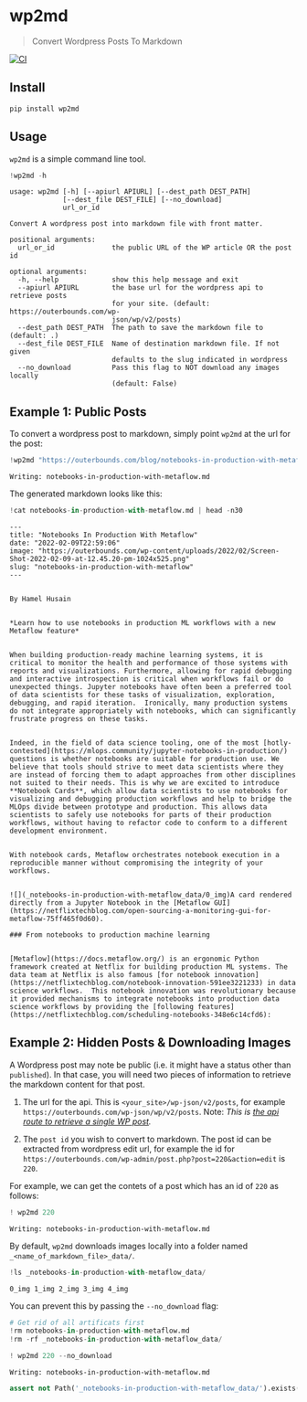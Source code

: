 # wp2md
> Convert Wordpress Posts To Markdown


[![CI](https://github.com/outerbounds/wp2md/actions/workflows/main.yml/badge.svg)](https://github.com/outerbounds/wp2md/actions/workflows/main.yml)

## Install

`pip install wp2md`

## Usage

`wp2md` is a simple command line tool.

```python
!wp2md -h
```

    usage: wp2md [-h] [--apiurl APIURL] [--dest_path DEST_PATH]
                 [--dest_file DEST_FILE] [--no_download]
                 url_or_id
    
    Convert A wordpress post into markdown file with front matter.
    
    positional arguments:
      url_or_id              the public URL of the WP article OR the post id
    
    optional arguments:
      -h, --help             show this help message and exit
      --apiurl APIURL        the base url for the wordpress api to retrieve posts
                             for your site. (default: https://outerbounds.com/wp-
                             json/wp/v2/posts)
      --dest_path DEST_PATH  The path to save the markdown file to (default: .)
      --dest_file DEST_FILE  Name of destination markdown file. If not given
                             defaults to the slug indicated in wordpress
      --no_download          Pass this flag to NOT download any images locally
                             (default: False)


## Example 1: Public Posts

To convert a wordpress post to markdown, simply point `wp2md` at the url for the post:

```python
!wp2md "https://outerbounds.com/blog/notebooks-in-production-with-metaflow/"
```

    Writing: notebooks-in-production-with-metaflow.md


The generated markdown looks like this:

```python
!cat notebooks-in-production-with-metaflow.md | head -n30
```

    ---
    title: "Notebooks In Production With Metaflow"
    date: "2022-02-09T22:59:06"
    image: "https://outerbounds.com/wp-content/uploads/2022/02/Screen-Shot-2022-02-09-at-12.45.20-pm-1024x525.png"
    slug: "notebooks-in-production-with-metaflow"
    ---
    
    
    By Hamel Husain
    
    
    *Learn how to use notebooks in production ML workflows with a new Metaflow feature*
    
    
    When building production-ready machine learning systems, it is critical to monitor the health and performance of those systems with reports and visualizations. Furthermore, allowing for rapid debugging and interactive introspection is critical when workflows fail or do unexpected things. Jupyter notebooks have often been a preferred tool of data scientists for these tasks of visualization, exploration, debugging, and rapid iteration.  Ironically, many production systems do not integrate appropriately with notebooks, which can significantly frustrate progress on these tasks.
    
    
    Indeed, in the field of data science tooling, one of the most [hotly-contested](https://mlops.community/jupyter-notebooks-in-production/) questions is whether notebooks are suitable for production use. We believe that tools should strive to meet data scientists where they are instead of forcing them to adapt approaches from other disciplines not suited to their needs. This is why we are excited to introduce **Notebook Cards**, which allow data scientists to use notebooks for visualizing and debugging production workflows and help to bridge the MLOps divide between prototype and production. This allows data scientists to safely use notebooks for parts of their production workflows, without having to refactor code to conform to a different development environment. 
    
    
    With notebook cards, Metaflow orchestrates notebook execution in a reproducible manner without compromising the integrity of your workflows.
    
    
    ![](_notebooks-in-production-with-metaflow_data/0_img)A card rendered directly from a Jupyter Notebook in the [Metaflow GUI](https://netflixtechblog.com/open-sourcing-a-monitoring-gui-for-metaflow-75ff465f0d60).
    
    ### From notebooks to production machine learning
    
    
    [Metaflow](https://docs.metaflow.org/) is an ergonomic Python framework created at Netflix for building production ML systems. The data team at Netflix is also famous [for notebook innovation](https://netflixtechblog.com/notebook-innovation-591ee3221233) in data science workflows.  This notebook innovation was revolutionary because it provided mechanisms to integrate notebooks into production data science workflows by providing the [following features](https://netflixtechblog.com/scheduling-notebooks-348e6c14cfd6):
    


## Example 2: Hidden Posts & Downloading Images

A Wordpress post may note be public (i.e. it might have a status other than `published`).  In that case, you will need two pieces of information to retrieve the markdown content for that post. 

1. The url for the api.  This is `<your_site>/wp-json/v2/posts`, for example `https://outerbounds.com/wp-json/wp/v2/posts`.  Note: _This is [the api route to retrieve a single WP post](https://developer.wordpress.org/rest-api/reference/posts/#retrieve-a-post)._

2. The `post id` you wish to convert to markdown. The post id can be extracted from wordpress edit url, for example the id for `https://outerbounds.com/wp-admin/post.php?post=220&action=edit` is `220`.

For example, we can get the contets of a post which has an id of `220` as follows:

```python
! wp2md 220
```

    Writing: notebooks-in-production-with-metaflow.md


By default, `wp2md` downloads images locally into a folder named `_<name_of_markdown_file>_data/`.  

```python
!ls _notebooks-in-production-with-metaflow_data/
```

    0_img 1_img 2_img 3_img 4_img


You can prevent this by passing the `--no_download` flag:

```python
# Get rid of all artificats first
!rm notebooks-in-production-with-metaflow.md
!rm -rf _notebooks-in-production-with-metaflow_data/

! wp2md 220 --no_download
```

    Writing: notebooks-in-production-with-metaflow.md


```python
assert not Path('_notebooks-in-production-with-metaflow_data/').exists()
```

